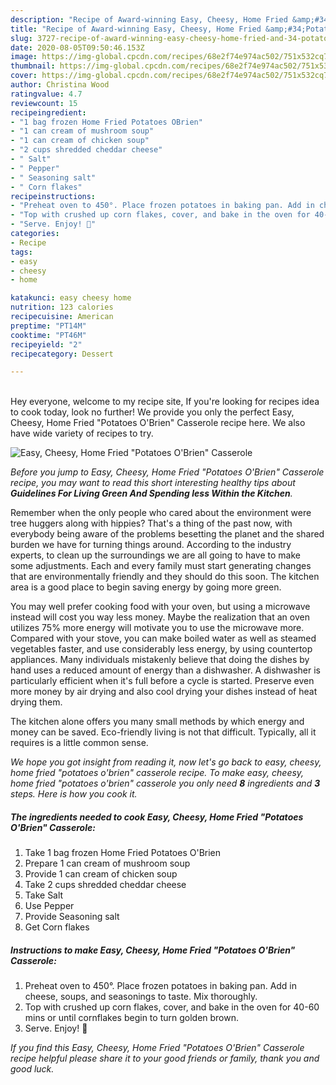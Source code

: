 ```yaml
---
description: "Recipe of Award-winning Easy, Cheesy, Home Fried &amp;#34;Potatoes O&amp;#39;Brien&amp;#34; Casserole"
title: "Recipe of Award-winning Easy, Cheesy, Home Fried &amp;#34;Potatoes O&amp;#39;Brien&amp;#34; Casserole"
slug: 3727-recipe-of-award-winning-easy-cheesy-home-fried-and-34-potatoes-o-and-39-brien-and-34-casserole
date: 2020-08-05T09:50:46.153Z
image: https://img-global.cpcdn.com/recipes/68e2f74e974ac502/751x532cq70/easy-cheesy-home-fried-potatoes-obrien-casserole-recipe-main-photo.jpg
thumbnail: https://img-global.cpcdn.com/recipes/68e2f74e974ac502/751x532cq70/easy-cheesy-home-fried-potatoes-obrien-casserole-recipe-main-photo.jpg
cover: https://img-global.cpcdn.com/recipes/68e2f74e974ac502/751x532cq70/easy-cheesy-home-fried-potatoes-obrien-casserole-recipe-main-photo.jpg
author: Christina Wood
ratingvalue: 4.7
reviewcount: 15
recipeingredient:
- "1 bag frozen Home Fried Potatoes OBrien"
- "1 can cream of mushroom soup"
- "1 can cream of chicken soup"
- "2 cups shredded cheddar cheese"
- " Salt"
- " Pepper"
- " Seasoning salt"
- " Corn flakes"
recipeinstructions:
- "Preheat oven to 450°. Place frozen potatoes in baking pan. Add in cheese, soups, and seasonings to taste. Mix thoroughly."
- "Top with crushed up corn flakes, cover, and bake in the oven for 40-60 mins or until cornflakes begin to turn golden brown."
- "Serve. Enjoy! 🤤"
categories:
- Recipe
tags:
- easy
- cheesy
- home

katakunci: easy cheesy home 
nutrition: 123 calories
recipecuisine: American
preptime: "PT14M"
cooktime: "PT46M"
recipeyield: "2"
recipecategory: Dessert

---
```

<br>
Hey everyone, welcome to my recipe site, If you're looking for recipes idea to cook today, look no further! We provide you only the perfect Easy, Cheesy, Home Fried &#34;Potatoes O&#39;Brien&#34; Casserole recipe here. We also have wide variety of recipes to try.
<br>


![Easy, Cheesy, Home Fried &#34;Potatoes O&#39;Brien&#34; Casserole](https://img-global.cpcdn.com/recipes/68e2f74e974ac502/751x532cq70/easy-cheesy-home-fried-potatoes-obrien-casserole-recipe-main-photo.jpg)

<i>Before you jump to Easy, Cheesy, Home Fried &#34;Potatoes O&#39;Brien&#34; Casserole recipe, you may want to read this short interesting healthy tips about 
<strong>Guidelines For Living Green And Spending less Within the Kitchen</strong>.</i>
</br>

Remember when the only people who cared about the environment were tree huggers along with hippies? That's a thing of the past now, with everybody being aware of the problems besetting the planet and the shared burden we have for turning things around. According to the industry experts, to clean up the surroundings we are all going to have to make some adjustments. Each and every family must start generating changes that are environmentally friendly and they should do this soon. The kitchen area is a good place to begin saving energy by going more green.

You may well prefer cooking food with your oven, but using a microwave instead will cost you way less money. Maybe the realization that an oven utilizes 75% more energy will motivate you to use the microwave more. Compared with your stove, you can make boiled water as well as steamed vegetables faster, and use considerably less energy, by using countertop appliances. Many individuals mistakenly believe that doing the dishes by hand uses a reduced amount of energy than a dishwasher. A dishwasher is particularly efficient when it's full before a cycle is started. Preserve even more money by air drying and also cool drying your dishes instead of heat drying them.

The kitchen alone offers you many small methods by which energy and money can be saved. Eco-friendly living is not that difficult. Typically, all it requires is a little common sense.


<i>We hope you got insight from reading it, now let's go back to easy, cheesy, home fried &#34;potatoes o&#39;brien&#34; casserole recipe. To make easy, cheesy, home fried &#34;potatoes o&#39;brien&#34; casserole you only need <strong>8</strong> ingredients and <strong>3</strong> steps. Here is how you cook it.
</i>

##### The ingredients needed to cook Easy, Cheesy, Home Fried &#34;Potatoes O&#39;Brien&#34; Casserole:

1. Take 1 bag frozen Home Fried Potatoes O&#39;Brien
1. Prepare 1 can cream of mushroom soup
1. Provide 1 can cream of chicken soup
1. Take 2 cups shredded cheddar cheese
1. Take  Salt
1. Use  Pepper
1. Provide  Seasoning salt
1. Get  Corn flakes


##### Instructions to make Easy, Cheesy, Home Fried &#34;Potatoes O&#39;Brien&#34; Casserole:

1. Preheat oven to 450°. Place frozen potatoes in baking pan. Add in cheese, soups, and seasonings to taste. Mix thoroughly.
1. Top with crushed up corn flakes, cover, and bake in the oven for 40-60 mins or until cornflakes begin to turn golden brown.
1. Serve. Enjoy! 🤤


<i>If you find this Easy, Cheesy, Home Fried &#34;Potatoes O&#39;Brien&#34; Casserole recipe helpful please share it to your good friends or family, thank you and good luck.</i>

